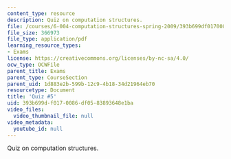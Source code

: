 ```yaml
---
content_type: resource
description: Quiz on computation structures.
file: /courses/6-004-computation-structures-spring-2009/393b699df0170086df0583893648e1ba_MIT6_004s09_quiz05.pdf
file_size: 366973
file_type: application/pdf
learning_resource_types:
- Exams
license: https://creativecommons.org/licenses/by-nc-sa/4.0/
ocw_type: OCWFile
parent_title: Exams
parent_type: CourseSection
parent_uid: 1d883e2b-599b-12c9-4b18-34d21964eb70
resourcetype: Document
title: 'Quiz #5'
uid: 393b699d-f017-0086-df05-83893648e1ba
video_files:
  video_thumbnail_file: null
video_metadata:
  youtube_id: null
---
```

Quiz on computation structures.